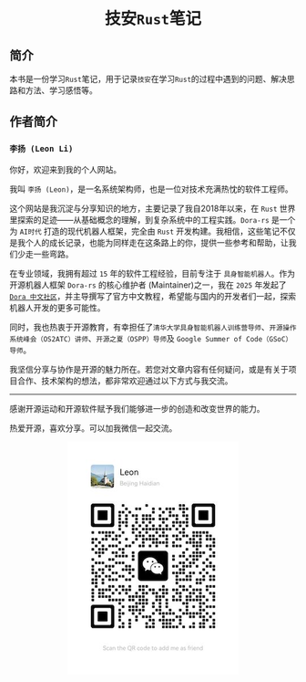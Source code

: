<div align="center">

# 技安`Rust`笔记

</div>

## 简介

本书是一份学习`Rust`笔记，用于记录`技安`在学习`Rust`的过程中遇到的问题、解决思路和方法、学习感悟等。


## 作者简介

### `李扬 (Leon Li)`

你好，欢迎来到我的个人网站。

我叫 `李扬 (Leon)`，是一名系统架构师，也是一位对技术充满热忱的软件工程师。

这个网站是我沉淀与分享知识的地方，主要记录了我自2018年以来，在 `Rust` 世界里探索的足迹——从基础概念的理解，到复杂系统中的工程实践。`Dora-rs` 是一个为 `AI时代` 打造的现代机器人框架，完全由 `Rust` 开发构建。我相信，这些笔记不仅是我个人的成长记录，也能为同样走在这条路上的你，提供一些参考和帮助，让我们少走一些弯路。

在专业领域，我拥有超过 `15` 年的软件工程经验，目前专注于 `具身智能机器人`。作为开源机器人框架 `Dora-rs` 的核心维护者 (Maintainer)之一，我在 `2025` 年发起了 [`Dora 中文社区`](https://doracc.com)，并主导撰写了官方中文教程，希望能与国内的开发者们一起，探索机器人开发的更多可能性。

同时，我也热衷于开源教育，有幸担任了`清华大学具身智能机器人训练营导师`、`开源操作系统峰会（OS2ATC）讲师`、`开源之夏（OSPP）导师`及 `Google Summer of Code（GSoC）导师`。

我坚信分享与协作是开源的魅力所在。若您对文章内容有任何疑问，或是有关于项目合作、技术架构的想法，都非常欢迎通过以下方式与我交流。

---

感谢开源运动和开源软件赋予我们能够进一步的创造和改变世界的能力。

热爱开源，喜欢分享。可以加我微信一起交流。

<div align="center">

![李扬 (Leon)](./img/wechat.jpg)

</div>
